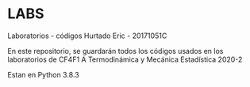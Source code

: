 # LABS
Laboratorios - códigos
Hurtado Eric - 20171051C

En este repositorio, se guardarán todos los códigos usados en los laboratorios de CF4F1 A Termodinámica y Mecánica Estadística 2020-2

Estan en Python 3.8.3
